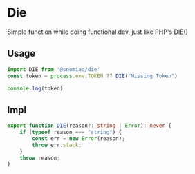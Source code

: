 # Die

Simple function while doing functional dev, just like PHP's DIE()

## Usage

```js
import DIE from '@snomiao/die'
const token = process.env.TOKEN ?? DIE("Missing Token")

console.log(token)

```

## Impl

```ts
export function DIE(reason?: string | Error): never {
    if (typeof reason === "string") {
        const err = new Error(reason);
        throw err.stack;
    }
    throw reason;
}
```